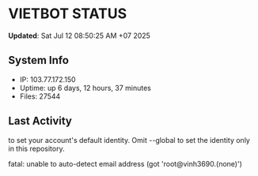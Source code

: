 # VIETBOT STATUS
**Updated**: Sat Jul 12 08:50:25 AM +07 2025

## System Info
- IP: 103.77.172.150
- Uptime: up 6 days, 12 hours, 37 minutes
- Files: 27544

## Last Activity

to set your account's default identity.
Omit --global to set the identity only in this repository.

fatal: unable to auto-detect email address (got 'root@vinh3690.(none)')
